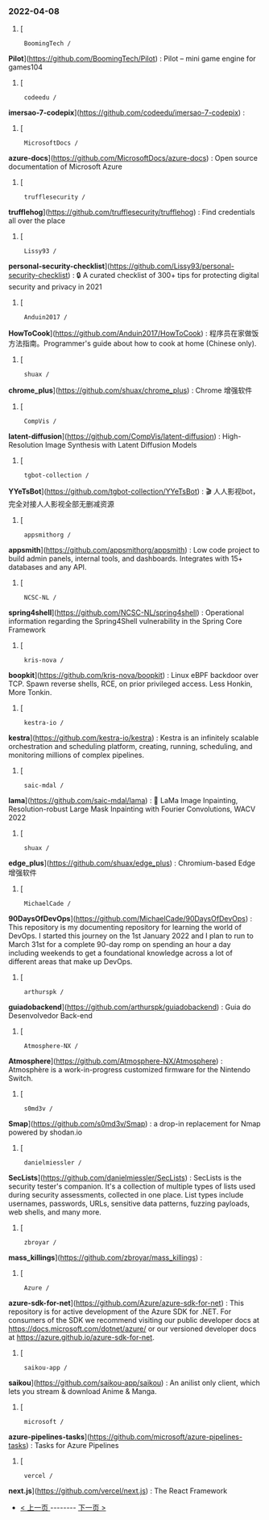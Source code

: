 ### 2022-04-08 
1. [
    

        BoomingTech /
**Pilot**](https://github.com/BoomingTech/Pilot) : Pilot – mini game engine for games104
1. [
    

        codeedu /
**imersao-7-codepix**](https://github.com/codeedu/imersao-7-codepix) : 
1. [
    

        MicrosoftDocs /
**azure-docs**](https://github.com/MicrosoftDocs/azure-docs) : Open source documentation of Microsoft Azure
1. [
    

        trufflesecurity /
**trufflehog**](https://github.com/trufflesecurity/trufflehog) : Find credentials all over the place
1. [
    

        Lissy93 /
**personal-security-checklist**](https://github.com/Lissy93/personal-security-checklist) : 🔒 A curated checklist of 300+ tips for protecting digital security and privacy in 2021
1. [
    

        Anduin2017 /
**HowToCook**](https://github.com/Anduin2017/HowToCook) : 程序员在家做饭方法指南。Programmer's guide about how to cook at home (Chinese only).
1. [
    

        shuax /
**chrome_plus**](https://github.com/shuax/chrome_plus) : Chrome 增强软件
1. [
    

        CompVis /
**latent-diffusion**](https://github.com/CompVis/latent-diffusion) : High-Resolution Image Synthesis with Latent Diffusion Models
1. [
    

        tgbot-collection /
**YYeTsBot**](https://github.com/tgbot-collection/YYeTsBot) : 🎬 人人影视bot，完全对接人人影视全部无删减资源
1. [
    

        appsmithorg /
**appsmith**](https://github.com/appsmithorg/appsmith) : Low code project to build admin panels, internal tools, and dashboards. Integrates with 15+ databases and any API.
1. [
    

        NCSC-NL /
**spring4shell**](https://github.com/NCSC-NL/spring4shell) : Operational information regarding the Spring4Shell vulnerability in the Spring Core Framework
1. [
    

        kris-nova /
**boopkit**](https://github.com/kris-nova/boopkit) : Linux eBPF backdoor over TCP. Spawn reverse shells, RCE, on prior privileged access. Less Honkin, More Tonkin.
1. [
    

        kestra-io /
**kestra**](https://github.com/kestra-io/kestra) : Kestra is an infinitely scalable orchestration and scheduling platform, creating, running, scheduling, and monitoring millions of complex pipelines.
1. [
    

        saic-mdal /
**lama**](https://github.com/saic-mdal/lama) : 🦙 LaMa Image Inpainting, Resolution-robust Large Mask Inpainting with Fourier Convolutions, WACV 2022
1. [
    

        shuax /
**edge_plus**](https://github.com/shuax/edge_plus) : Chromium-based Edge 增强软件
1. [
    

        MichaelCade /
**90DaysOfDevOps**](https://github.com/MichaelCade/90DaysOfDevOps) : This repository is my documenting repository for learning the world of DevOps. I started this journey on the 1st January 2022 and I plan to run to March 31st for a complete 90-day romp on spending an hour a day including weekends to get a foundational knowledge across a lot of different areas that make up DevOps.
1. [
    

        arthurspk /
**guiadobackend**](https://github.com/arthurspk/guiadobackend) : Guia do Desenvolvedor Back-end
1. [
    

        Atmosphere-NX /
**Atmosphere**](https://github.com/Atmosphere-NX/Atmosphere) : Atmosphère is a work-in-progress customized firmware for the Nintendo Switch.
1. [
    

        s0md3v /
**Smap**](https://github.com/s0md3v/Smap) : a drop-in replacement for Nmap powered by shodan.io
1. [
    

        danielmiessler /
**SecLists**](https://github.com/danielmiessler/SecLists) : SecLists is the security tester's companion. It's a collection of multiple types of lists used during security assessments, collected in one place. List types include usernames, passwords, URLs, sensitive data patterns, fuzzing payloads, web shells, and many more.
1. [
    

        zbroyar /
**mass_killings**](https://github.com/zbroyar/mass_killings) : 
1. [
    

        Azure /
**azure-sdk-for-net**](https://github.com/Azure/azure-sdk-for-net) : This repository is for active development of the Azure SDK for .NET. For consumers of the SDK we recommend visiting our public developer docs at https://docs.microsoft.com/dotnet/azure/ or our versioned developer docs at https://azure.github.io/azure-sdk-for-net.
1. [
    

        saikou-app /
**saikou**](https://github.com/saikou-app/saikou) : An anilist only client, which lets you stream & download Anime & Manga.
1. [
    

        microsoft /
**azure-pipelines-tasks**](https://github.com/microsoft/azure-pipelines-tasks) : Tasks for Azure Pipelines
1. [
    

        vercel /
**next.js**](https://github.com/vercel/next.js) : The React Framework 

- [ < 上一页 ](https://github.com/able8/github-trending-daily-record/blob/master/2022-04-07.md) -------- [ 下一页 > ](https://github.com/able8/github-trending-daily-record/blob/master/2022-04-09.md)